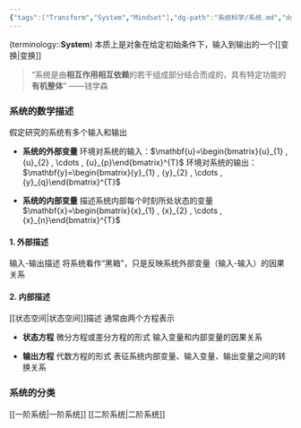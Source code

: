 ```yaml
---
{"tags":["Transform","System","Mindset"],"dg-path":"系统科学/系统.md","dg-publish":true,"permalink":"/系统科学/系统/","dgPassFrontmatter":true,"noteIcon":"","created":"2024-08-07T14:44:45.544+08:00","updated":"2024-08-23T12:57:15.321+08:00"}
---
```


(terminology::**System**)
本质上是对象在给定初始条件下，输入到输出的一个[[变换\|变换]]
>“系统是由**相互作用相互依赖**的若干组成部分结合而成的，具有特定功能的**有机整体**”
>——钱学森

### 系统的数学描述
假定研究的系统有多个输入和输出
- **系统的外部变量**
环境对系统的输入：$\mathbf{u}=\begin{bmatrix}{u}_{1} , {u}_{2} , \cdots ,  {u}_{p}\end{bmatrix}^{T}$
环境对系统的输出： $\mathbf{y}=\begin{bmatrix}{y}_{1} , {y}_{2} , \cdots ,  {y}_{q}\end{bmatrix}^{T}$

- **系统的内部变量**
描述系统内部每个时刻所处状态的变量 $\mathbf{x}=\begin{bmatrix}{x}_{1} , {x}_{2} , \cdots ,  {x}_{n}\end{bmatrix}^{T}$

#### 1. 外部描述
输入-输出描述
将系统看作“黑箱”，只是反映系统外部变量（输入-输入）的因果关系
#### 2. 内部描述
[[状态空间\|状态空间]]描述
通常由两个方程表示
- **状态方程**
	微分方程或差分方程的形式
	输入变量和内部变量的因果关系

- **输出方程**
	代数方程的形式
	表征系统内部变量、输入变量、输出变量之间的转换关系

### 系统的分类
[[一阶系统\|一阶系统]]
[[二阶系统\|二阶系统]]






